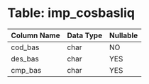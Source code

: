 # Table: imp_cosbasliq

| Column Name | Data Type | Nullable |
|-------------|-----------|----------|
| cod_bas | char | NO |
| des_bas | char | YES |
| cmp_bas | char | YES |

